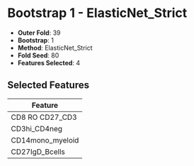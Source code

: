 # Bootstrap 1 - ElasticNet_Strict

- **Outer Fold**: 39
- **Bootstrap**: 1
- **Method**: ElasticNet_Strict
- **Fold Seed**: 80
- **Features Selected**: 4

## Selected Features

| Feature |
|---------|
| CD8 RO CD27_CD3 |
| CD3hi_CD4neg |
| CD14mono_myeloid |
| CD27IgD_Bcells |
